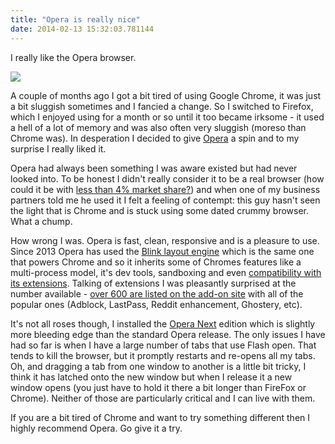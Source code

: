 ```yaml
---
title: "Opera is really nice"
date: 2014-02-13 15:32:03.781144
---
```


I really like the Opera browser.

![](./Opera-Google_YFK7GTDP.png)

A couple of months ago I got a bit tired of using Google Chrome, it was just a bit sluggish sometimes and I fancied a change. So I switched to Firefox, which I enjoyed using for a month or so until it too became irksome - it used a hell of a lot of memory and was also often very sluggish (moreso than Chrome was). In desperation I decided to give [Opera](https://www.opera.com) a spin and to my surprise I really liked it.

Opera had always been something I was aware existed but had never looked into. To be honest I didn't really consider it to be a real browser (how could it be with [less than 4% market share?](https://en.wikipedia.org/wiki/Usage_share_of_web_browsers#Desktop_and_mobile_browser_usage)) and when one of my business partners told me he used it I felt a feeling of contempt: this guy hasn't seen the light that is Chrome and is stuck using some dated crummy browser. What a chump.

How wrong I was. Opera is fast, clean, responsive and is a pleasure to use. Since 2013 Opera has used the [Blink layout engine](https://en.wikipedia.org/wiki/Blink_(layout_engine)) which is the same one that powers Chrome and so it inherits some of Chromes features like a multi-process model, it's dev tools, sandboxing and even [compatibility with its extensions](https://addons.opera.com/en-gb/extensions/details/download-chrome-extension-9/?display=en). Talking of extensions I was pleasantly surprised at the number available - [over 600 are listed on the add-on site](https://addons.opera.com/en-gb/extensions/?page=1&language=en&order=rated) with all of the popular ones (Adblock, LastPass, Reddit enhancement, Ghostery, etc).

It's not all roses though, I installed the [Opera Next](https://www.opera.com/computer/next) edition which is slightly more bleeding edge than the standard Opera release. The only issues I have had so far is when I have a large number of tabs that use Flash open. That tends to kill the browser, but it promptly restarts and re-opens all my tabs. Oh, and dragging a tab from one window to another is a little bit tricky, I think it has latched onto the new window but when I release it a new window opens (you just have to hold it there a bit longer than FireFox or Chrome). Neither of those are particularly critical and I can live with them.

If you are a bit tired of Chrome and want to try something different then I highly recommend Opera. Go give it a try.
    